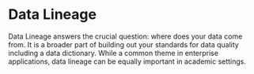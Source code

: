 # Data Lineage 
Data Lineage answers the crucial question: where does your data come from. It is a broader part of building out your standards for data quality including a data dictionary. While a common theme in enterprise applications, data lineage can be equally important in academic settings. 